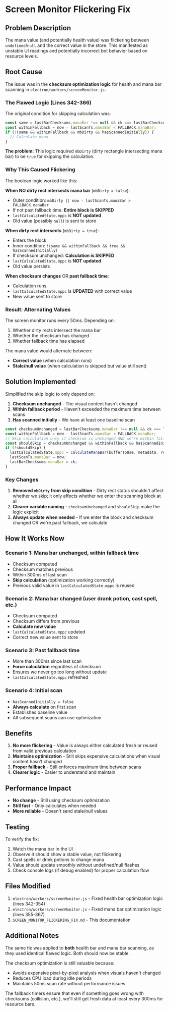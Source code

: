 # Screen Monitor Flickering Fix

## Problem Description

The mana value (and potentially health value) was flickering between `undefined`/`null` and the correct value in the store. This manifested as unstable UI readings and potentially incorrect bot behavior based on resource levels.

## Root Cause

The issue was in the **checksum optimization logic** for health and mana bar scanning in `electron/workers/screenMonitor.js`.

### The Flawed Logic (Lines 342-366)

The original condition for skipping calculation was:
```javascript
const same = lastBarChecksums.manaBar !== null && ck === lastBarChecksums.manaBar;
const withinFallback = now - lastScanTs.manaBar < FALLBACK.manaBar;
if (!(same && withinFallback && mbDirty && hasScannedInitially)) {
  // Calculate mana
}
```

**The problem:** This logic required `mbDirty` (dirty rectangle intersecting mana bar) to be `true` for skipping the calculation.

### Why This Caused Flickering

The boolean logic worked like this:

**When NO dirty rect intersects mana bar** (`mbDirty = false`):
- Outer condition: `mbDirty || now - lastScanTs.manaBar > FALLBACK.manaBar` 
- If not past fallback time: **Entire block is SKIPPED**
- `lastCalculatedState.mppc` is **NOT updated**
- Old value (possibly `null`) is sent to store

**When dirty rect intersects** (`mbDirty = true`):
- Enters the block
- Inner condition: `!(same && withinFallback && true && hasScannedInitially)`
- If checksum unchanged: **Calculation is SKIPPED**
- `lastCalculatedState.mppc` is **NOT updated**
- Old value persists

**When checksum changes** OR **past fallback time**:
- Calculation runs
- `lastCalculatedState.mppc` is **UPDATED** with correct value
- New value sent to store

### Result: Alternating Values

The screen monitor runs every 50ms. Depending on:
1. Whether dirty rects intersect the mana bar
2. Whether the checksum has changed
3. Whether fallback time has elapsed

The mana value would alternate between:
- **Correct value** (when calculation runs)
- **Stale/null value** (when calculation is skipped but value still sent)

## Solution Implemented

Simplified the skip logic to only depend on:
1. **Checksum unchanged** - The visual content hasn't changed
2. **Within fallback period** - Haven't exceeded the maximum time between scans
3. **Has scanned initially** - We have at least one baseline scan

```javascript
const checksumUnchanged = lastBarChecksums.manaBar !== null && ck === lastBarChecksums.manaBar;
const withinFallback = now - lastScanTs.manaBar < FALLBACK.manaBar;
// Skip calculation only if checksum is unchanged AND we're within fallback period AND we've scanned before
const shouldSkip = checksumUnchanged && withinFallback && hasScannedInitially;
if (!shouldSkip) {
  lastCalculatedState.mppc = calculateManaBar(bufferToUse, metadata, regions.manaBar);
  lastScanTs.manaBar = now;
  lastBarChecksums.manaBar = ck;
}
```

### Key Changes

1. **Removed `mbDirty` from skip condition** - Dirty rect status shouldn't affect whether we skip; it only affects whether we enter the scanning block at all
2. **Clearer variable naming** - `checksumUnchanged` and `shouldSkip` make the logic explicit
3. **Always update when needed** - If we enter the block and checksum changed OR we're past fallback, we calculate

## How It Works Now

### Scenario 1: Mana bar unchanged, within fallback time
- Checksum computed
- Checksum matches previous
- Within 300ms of last scan
- **Skip calculation** (optimization working correctly)
- Previous valid value in `lastCalculatedState.mppc` is reused

### Scenario 2: Mana bar changed (user drank potion, cast spell, etc.)
- Checksum computed
- Checksum differs from previous
- **Calculate new value**
- `lastCalculatedState.mppc` updated
- Correct new value sent to store

### Scenario 3: Past fallback time
- More than 300ms since last scan
- **Force calculation** regardless of checksum
- Ensures we never go too long without update
- `lastCalculatedState.mppc` refreshed

### Scenario 4: Initial scan
- `hasScannedInitially = false`
- **Always calculate** on first scan
- Establishes baseline value
- All subsequent scans can use optimization

## Benefits

1. **No more flickering** - Value is always either calculated fresh or reused from valid previous calculation
2. **Maintains optimization** - Still skips expensive calculations when visual content hasn't changed
3. **Proper fallback** - Still enforces maximum time between scans
4. **Clearer logic** - Easier to understand and maintain

## Performance Impact

- **No change** - Still using checksum optimization
- **Still fast** - Only calculates when needed
- **More reliable** - Doesn't send stale/null values

## Testing

To verify the fix:

1. Watch the mana bar in the UI
2. Observe it should show a stable value, not flickering
3. Cast spells or drink potions to change mana
4. Value should update smoothly without undefined/null flashes
5. Check console logs (if debug enabled) for proper calculation flow

## Files Modified

1. `electron/workers/screenMonitor.js` - Fixed health bar optimization logic (lines 342-354)
2. `electron/workers/screenMonitor.js` - Fixed mana bar optimization logic (lines 355-367)
3. `SCREEN_MONITOR_FLICKERING_FIX.md` - This documentation

## Additional Notes

The same fix was applied to **both** health bar and mana bar scanning, as they used identical flawed logic. Both should now be stable.

The checksum optimization is still valuable because:
- Avoids expensive pixel-by-pixel analysis when visuals haven't changed
- Reduces CPU load during idle periods
- Maintains 50ms scan rate without performance issues

The fallback timers ensure that even if something goes wrong with checksums (collision, etc.), we'll still get fresh data at least every 300ms for resource bars.
